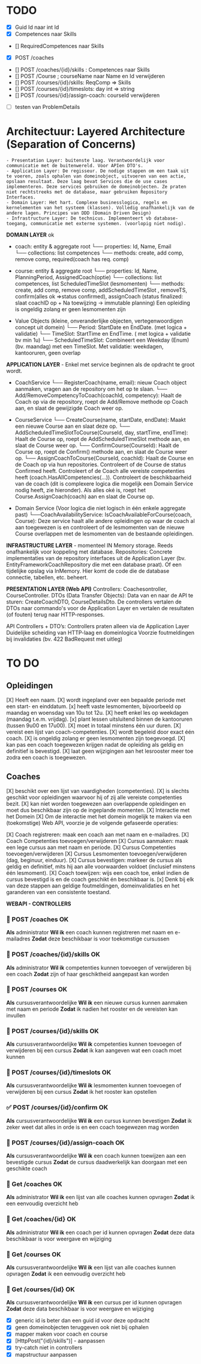 # TODO
- [X] Guid Id naar int Id
- [X] Competences naar Skills
- [] RequiredCompetences naar Skills
- [X] POST /coaches
- [] POST /coaches/{id}/skills : Competences naar Skills
- [] POST /Course ; courseName naar Name en Id verwijderen
- [] POST /courses/{id}/skills: ReqComp => Skills
- [] POST /courses/{id}/timeslots: day int => string
- [] POST /courses/{id}/assign-coach: courseId verwijderen

- [ ] testen van ProblemDetails

# Architectuur: Layered Architecture (Separation of Concerns)
    - Presentation Layer: buitenste laag. Verantwoordelijk voor communicatie met de buitenwereld. Voor APIen DTO's.
    - Application Layer: De regisseur. De nodige stappen om een taak uit te voeren, zoals ophalen van domeinobject, uitvoeren van een actie, opslaan resultaat. Deze laag bevat Services die de use cases implementeren. Deze services gebruiken de domeinobjecten. Ze praten niet rechtstreeks met de database, maar gebruiken Repository Interfaces.
    - Domain Layer: Het hart. Complexe businesslogica, regels en kernelementen van het systeem (klassen). Volledig onafhankelijk van de andere lagen. Principes van DDD (Domain Driven Design)
    - Infrastructure Layer: De technicus. Implementeert vb database-toegang, communicatie met externe systemen. (voorlopig niet nodig).

**DOMAIN LAYER** ok
- coach: entity & aggregate root
    └── properties: Id, Name, Email  
    └── collections: list competences 
    └── methods: create, add comp, remove comp, required(coach has req. comp) 

- course: entity & aggregate root
    └── properties: Id, Name, PlanningPeriod, AssignedCoach(optie)
    └── collections: list competences, list ScheduledTimeSlot (lesmomenten)
    └── methods: create, add comp, remove comp, addScheduledTimeSlot , removeTS, confirm(alles ok =>status confirmed), 
    assignCoach (status finalized: slaat coachID op + Na toewijzing → immutable planning)
    Een opleiding is ongeldig zolang er geen lesmomenten zijn
    
- Value Objects (kleine, onveranderlijke objecten, vertegenwoordigen concept uit domein)
    └── Period: StartDate en EndDate. (met logica + validatie)
    └── TimeSlot: StartTime en EndTime. ( met logica + validatie bv min 1u)
    └── ScheduledTimeSlot: Combineert een Weekday (Enum) (bv. maandag) met een TimeSlot. Met validatie: weekdagen, kantooruren, geen overlap

**APPLICATION LAYER**  - Enkel met service beginnen als de opdracht te groot wordt. 
- CoachService
    └── RegisterCoach(name, email): nieuw Coach object aanmaken, vragen aan de repository om het op te slaan.
    └── Add/RemoveCompetencyToCoach(coachId, competency): Haalt de Coach op via de repository, roept de Add/Remove methode op Coach aan, en slaat de gewijzigde Coach weer op.

- CourseService
    └── CreateCourse(name, startDate, endDate): Maakt een nieuwe Course aan en slaat deze op.
    └── AddScheduledTimeSlotToCourse(CourseId, day, startTime, endTime): Haalt de Course op, roept de AddScheduledTimeSlot methode aan, en slaat de Course weer op.
    └── ConfirmCourse(CourseId): Haalt de Course op, roept de Confirm() methode aan, en slaat de Course weer op.
    └── AssignCoachToCourse(CourseId, coachId): 
                Haalt de Course en de Coach op via hun repositories. 
                Controleert of de Course de status Confirmed heeft.
                Controleert of de Coach alle vereiste competenties heeft (coach.HasAllCompetencies(...)).
                Controleert de beschikbaarheid van de coach (dit is complexere logica die mogelijk een Domain Service nodig heeft, zie hieronder).
                Als alles oké is, roept het Course.AssignCoach(coach) aan en slaat de Course op.

- Domain Service (Voor logica die niet logisch in één enkele aggregate past)
    └──CoachAvailabilityService:
                IsCoachAvailableForCourse(coach, Course): Deze service haalt alle andere opleidingen op waar de coach al aan toegewezen is en controleert of de lesmomenten van de nieuwe Course overlappen met de lesmomenten van de bestaande opleidingen.


**INFRASTRUCTURE LAYER**  -  momenteel IN Memory storage. Reeds onafhankelijk voor koppeling met database. 
Repositories: Concrete implementaties van de repository interfaces uit de Application Layer (bv. EntityFrameworkCoachRepository die met een database praat). Of een tijdelijke opslag via InMemory. 
Hier komt de code die de database connectie, tabellen, etc. beheert.

**PRESENTATION LAYER (Web API)**
Controllers: Coachesontroller, CourseController.
DTOs (Data Transfer Objects): Data van en naar de API te sturen: CreateCoachDTO, CourseDetailsDto. 
De controllers vertalen de DTOs naar commando's voor de Application Layer en vertalen de resultaten (of fouten) terug naar HTTP-responses.

API Controllers + DTO’s:
Controllers praten alleen via de Application Layer
Duidelijke scheiding van HTTP-laag en domeinlogica
Voorzie foutmeldingen bij invalidaties (bv. 422 BadRequest met uitleg)

# TO DO
## Opleidingen
[X] Heeft een naam.
[X] wordt ingepland over een bepaalde periode met een start- en einddatum.
[x] heeft vaste lesmomenten, bijvoorbeeld op maandag en woensdag van 10u tot 12u.
[X] heeft enkel les op weekdagen (maandag t.e.m. vrijdag).
[x] plant lessen uitsluitend binnen de kantooruren (tussen 9u00 en 17u00).
[X] moet in totaal minstens één uur duren.
[X] vereist een lijst van coach-competenties.
[X] wordt begeleid door exact één coach.
[X] is ongeldig zolang er geen lesmomenten zijn toegevoegd.
[X] kan pas een coach toegewezen krijgen nadat de opleiding als geldig en definitief is bevestigd.
[X] laat geen wijzigingen aan het lesrooster meer toe zodra een coach is toegewezen.

## Coaches
[X] beschikt over een lijst van vaardigheden (competenties).
[X] is slechts geschikt voor opleidingen waarvoor hij of zij alle vereiste competenties bezit.
[X] kan niet worden toegewezen aan overlappende opleidingen en moet dus beschikbaar zijn op de ingeplande momenten.
[X] Interactie met het Domein
[X] Om de interactie met het domein mogelijk te maken via een (toekomstige) Web API, voorzie je de volgende gefaseerde operaties:

[X] Coach registreren: maak een coach aan met naam en e-mailadres.
[X] Coach Competenties toevoegen/verwijderen
[X] Cursus aanmaken: maak een lege cursus aan met naam en periode.
[X] Cursus Competenties toevoegen/verwijderen
[X] Cursus Lesmomenten toevoegen/verwijderen (dag, beginuur, einduur).
[X] Cursus bevestigen: markeer de cursus als geldig en definitief, mits hij aan alle voorwaarden voldoet (inclusief minstens één lesmoment).
[X] Coach toewijzen: wijs een coach toe, enkel indien de cursus bevestigd is en de coach geschikt én beschikbaar is.
[x] Denk bij elk van deze stappen aan geldige foutmeldingen, domeinvalidaties en het garanderen van een consistente toestand.

**WEBAPI - CONTROLLERS**

### 🧩 POST /coaches                OK  
**Als** administrator **Wil ik** een coach kunnen registreren met naam en e-mailadres
**Zodat** deze beschikbaar is voor toekomstige cursussen

### 🧩 POST /coaches/{id}/skills    OK
**Als** administrator **Wil ik** competenties kunnen toevoegen of verwijderen bij een coach
**Zodat** zijn of haar geschiktheid aangepast kan worden

### 🧩 POST /courses                OK  
**Als** cursusverantwoordelijke **Wil ik** een nieuwe cursus kunnen aanmaken met naam en periode
**Zodat** ik nadien het rooster en de vereisten kan invullen

### 🧩 POST /courses/{id}/skills    OK
**Als** cursusverantwoordelijke **Wil ik** competenties kunnen toevoegen of verwijderen bij een cursus
**Zodat** ik kan aangeven wat een coach moet kunnen

### 🧩 POST /courses/{id}/timeslots OK
**Als** cursusverantwoordelijke **Wil ik** lesmomenten kunnen toevoegen of verwijderen bij een cursus
**Zodat** ik het rooster kan opstellen

### ✅ POST /courses/{id}/confirm   OK
**Als** cursusverantwoordelijke **Wil ik** een cursus kunnen bevestigen
**Zodat** ik zeker weet dat alles in orde is en een coach toegewezen mag worden

### 🧩 POST /courses/{id}/assign-coach  OK
**Als** cursusverantwoordelijke **Wil ik** een coach kunnen toewijzen aan een bevestigde cursus
**Zodat** de cursus daadwerkelijk kan doorgaan met een geschikte coach


### 🧩 Get /coaches         OK   
**Als** administrator **Wil ik** een lijst van alle coaches kunnen opvragen
**Zodat** ik een eenvoudig overzicht heb

### 🧩 Get /coaches/{id}    OK
**Als** administrator **Wil ik** een coach per id kunnen opvragen
**Zodat** deze data beschikbaar is voor weergave en wijziging

### 🧩 Get /courses         OK
**Als** cursusverantwoordelijke **Wil ik** een lijst van alle coaches kunnen opvragen
**Zodat** ik een eenvoudig overzicht heb

### 🧩 Get /courses/{id}    OK
**Als** cursusverantwoordelijke **Wil ik** een cursus per id kunnen opvragen 
**Zodat** deze data beschikbaar is voor weergave en wijziging

- [X] generic id is beter dan een guid id voor deze opdracht
- [X] geen domeinobjecten teruggeven ook niet bij ophalen
- [X] mapper maken voor coach en course
- [X] [HttpPost("{id}/skills")] - aanpassen
- [X] try-catch niet in controllers
- [X] mapstructuur aanpassen